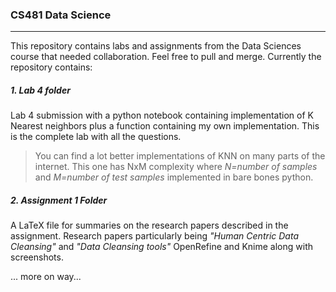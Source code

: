 ### CS481 Data Science
---------------------------------------------------

This repository contains labs and assignments from the Data Sciences course that needed collaboration. Feel free to pull and merge. Currently the repository contains:
##### 1. Lab 4 folder
Lab 4 submission with a python notebook containing implementation of K Nearest neighbors plus a function containing my own implementation. This is the complete lab with all the questions.
> You can find a lot better implementations of KNN on many parts of the internet. This one has NxM complexity where *N=number of samples* and *M=number of test samples* implemented in bare bones python. 
##### 2. Assignment 1 Folder
A LaTeX file for summaries on the research papers described in the assignment. Research papers particularly being *"Human Centric Data Cleansing"* and *"Data Cleansing tools"* OpenRefine and Knime along with screenshots.

... more on way...
